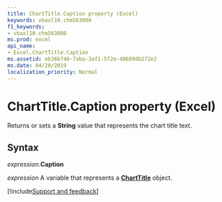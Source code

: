```yaml
---
title: ChartTitle.Caption property (Excel)
keywords: vbaxl10.chm563080
f1_keywords:
- vbaxl10.chm563080
ms.prod: excel
api_name:
- Excel.ChartTitle.Caption
ms.assetid: eb36b740-7aba-3af1-5f2e-40689db272e2
ms.date: 04/20/2019
localization_priority: Normal
---
```



# ChartTitle.Caption property (Excel)

Returns or sets a **String** value that represents the chart title text.


## Syntax

_expression_.**Caption**

_expression_ A variable that represents a **[ChartTitle](Excel.ChartTitle(object).md)** object.




[!include[Support and feedback](~/includes/feedback-boilerplate.md)]